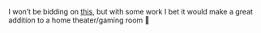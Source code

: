 I won&#8217;t be bidding on <a href="http://cgi.go.ebay.com/ws/eBayISAPI.dll?ViewItem&item=6512293555" target="_blank" class="broken_link">this</a>, but with some work I bet it would make a great addition to a home theater/gaming room 🙂